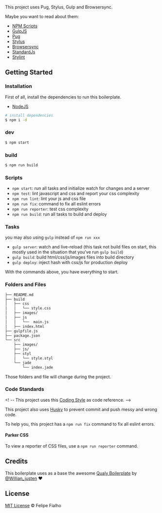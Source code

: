 This project uses Pug, Stylus, Gulp and Browsersync.

Maybe you want to read about them:
- [NPM Scripts](https://docs.npmjs.com/misc/scripts)
- [GulpJS](http://gulpjs.com/)
- [Pug](https://github.com/pugjs/pug)
- [Stylus](http://learnboost.github.io/stylus/)
- [Browsersync](https://www.browsersync.io/)
- [StandardJs](https://www.npmjs.com/package/standard)
- [Stylint](https://simenb.github.io/stylint/)

## Getting Started

### Installation

First of all, install the dependencies to run this boilerplate.

- [NodeJS](http://nodejs.org/)

```sh
# install dependencies
$ npm i -d

```

### dev

```sh
$ npm start
```

### build
```sh
$ npm run build
```

### Scripts


- `npm start`: run all tasks and initialize watch for changes and a server
- `npm test`: lint javascript and css and report your css complexity
- `npm run lint`: lint your js and css file
- `npm run fix`: command to fix all eslint errors
- `npm run reporter`: test css complexity
- `npm run build`: run all tasks to build and deploy

### Tasks

you may also using `gulp` instead of `npm run xxx`

- `gulp server`: watch and live-reload (this task not build files on start, this mostly used in the situation that you've run `gulp build`)
- `gulp build`: build html/css/js/images files into build directory
- `gulp deploy`: inject hash with css/js for production deploy


With the commands above, you have everything to start.

### Folders and Files

```sh
├── README.md
├── build
│   ├── css
│   │   └── style.css
│   ├── images/
│   ├── js
│   │   └──  main.js
│   ├── index.html
├── gulpfile.js
├── package.json
└── src
    ├── images/
    ├── js/
    ├── styl
    │   └── style.styl
    └── jade
        └── index.jade
```

Those folders and file will change during the project.


### Code Standards

<! --
This project uses this [Coding Style](https://github.com/LFeh/coding-style) as code reference.
-->

This project also uses [Husky](https://github.com/typicode/husky) to prevent commit and push messy and wrong code.

To help you, this project has a `npm run fix` command to fix all eslint errors.


#### Parker CSS

To view a reporter of CSS files, use a `npm run reporter` command.


## Credits

This boilerplate uses as a base the awesome [Qualy Boilerplate](https://github.com/Qualy-org/qualy) by [@Willian_justen](https://twitter.com/Willian_justen) :heart:


## License

[MIT License](http://felipefialho.mit-license.org/) © Felipe Fialho
